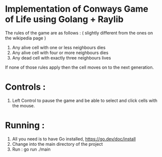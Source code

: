 # Implementation of Conways Game of Life using Golang + Raylib 

The rules of the game are as follows : ( slightly different from the ones on the wikipedia page )

1. Any alive cell with one or less neighbours dies
2. Any alive cell with four or more neighbours dies
3. Any dead cell with exactly three neighbours lives

If none of those rules apply then the cell moves on to the next generation.

# Controls : 

  1. Left Control to pause the game and be able to select and click cells with the mouse.

# Running : 

  1. All you need is to have Go installed, https://go.dev/doc/install
  2. Change into the main directory of the project
  3. Run : go run ./main
